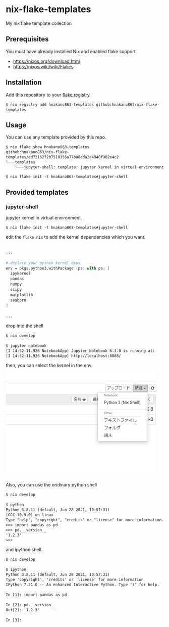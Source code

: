 # nix-flake-templates
My nix flake template collection

## Prerequisites

You must have already installed Nix and enabled flake support.

- https://nixos.org/download.html
- https://nixos.wiki/wiki/Flakes

## Installation

Add this repository to your [flake registry](https://nixos.org/manual/nix/unstable/command-ref/new-cli/nix3-registry.html)

```console
$ nix registry add hnakano863-templates github:hnakano863/nix-flake-templates
```

## Usage

You can use any template provided by this repo.

```console
$ nix flake show hnakano863-templates
github:hnakano863/nix-flake-templates/ed7216272b7510356a77b88eda2a4948f902e4c2
└───templates
    └───jupyter-shell: template: jupyter kernel in virtual environment
```

```console
$ nix flake init -t hnakano863-templates#jupyter-shell
```

## Provided templates

### jupyter-shell

jupyter kernel in virtual environment.

```console
$ nix flake init -t hnakano863-templates#jupyter-shell
```

edit the `flake.nix` to add the kernel dependencies which you want.

```nix flake.nix

...

# declare your python kernel deps
env = pkgs.python3.withPackage (ps: with ps; [
  ipykernel
  pandas
  numpy
  scipy
  matplotlib
  seaborn
]

...

```

drop into the shell

```console
$ nix develop

$ jupyter notebook
[I 14:52:11.926 NotebookApp] Jupyter Notebook 6.3.0 is running at:
[I 14:52:11.926 NotebookApp] http://localhost:8888/
```

then, you can select the kernel in the env.

![jupyter kernel select](./imgs/nix-shell-kernel.png)

Also, you can use the oridinary python shell

```console
$ nix develop

$ python
Python 3.8.11 (default, Jun 28 2021, 10:57:31)
[GCC 10.3.0] on linux
Type "help", "copyright", "credits" or "license" for more information.
>>> import pandas as pd
>>> pd.__version__
'1.2.3'
>>>
```

and ipython shell.

```console
$ nix develop

$ ipython
Python 3.8.11 (default, Jun 28 2021, 10:57:31)
Type 'copyright', 'credits' or 'license' for more information
IPython 7.21.0 -- An enhanced Interactive Python. Type '?' for help.

In [1]: import pandas as pd

In [2]: pd.__version__
Out[2]: '1.2.3'

In [3]:
```
